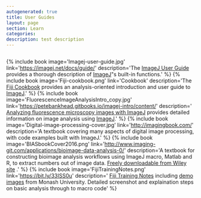 ```yaml
---
autogenerated: true
title: User Guides
layout: page
section: Learn
categories:
description: test description
---
```





<div style="display: table">

{% include book image='Imagej-user-guide.jpg' link='https://imagej.net/docs/guide/' description='The [ImageJ User Guide](https://imagej.net/docs/guide/) provides a thorough description of [ImageJ](/about)"s built-in functions.' %} {% include book image='Fiji-cookbook.png' link='Cookbook' description='The [Fiji Cookbook](/cookbook) provides an analysis-oriented introduction and user guide to [ImageJ](/about).' %} {% include book image='FluorescenceImageAnalysisIntro_copy.jpg' link='https://petebankhead.gitbooks.io/imagej-intro/content/' description=' [Analyzing fluorescence microscopy images with ImageJ](https://petebankhead.gitbooks.io/imagej-intro/content/) provides detailed information on image analysis using [ImageJ](/about).' %} {% include book image='Digital-image-processing-cover.jpg' link='http://imagingbook.com/' description='A textbook covering many aspects of digital image processing, with code examples built with ImageJ.' %} {% include book image='BIASbookCover2016.png' link='http://www.imaging-git.com/applications/bioimage-data-analysis-0/' description='A textbook for constructing bioimage analysis workflows using ImageJ macro, Matlab and R, to extract numbers out of image data. [Freely downloadable from Wiley site](http://www.imaging-git.com/applications/bioimage-data-analysis-0/) .' %} {% include book image='FijiTrainingNotes.png' link='https://bit.ly/33ISS0u' description=' [Fiji Training Notes](https://bit.ly/33ISS0u) including [demo images](https://bit.ly/3ffrJZs) from Monash University. Detailed screenshot and explaination steps on basic analysis through to macro code' %}

</div>
